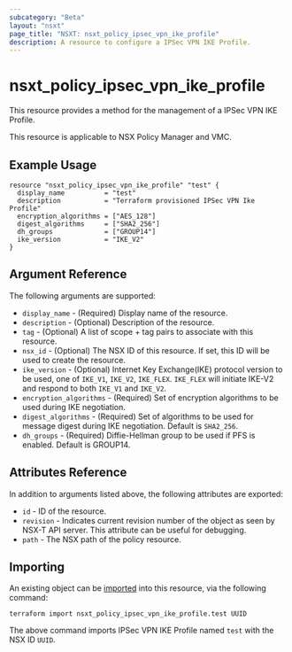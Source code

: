```yaml
---
subcategory: "Beta"
layout: "nsxt"
page_title: "NSXT: nsxt_policy_ipsec_vpn_ike_profile"
description: A resource to configure a IPSec VPN IKE Profile.
---
```


# nsxt_policy_ipsec_vpn_ike_profile

This resource provides a method for the management of a IPSec VPN IKE Profile.

This resource is applicable to NSX Policy Manager and VMC.

## Example Usage

```hcl
resource "nsxt_policy_ipsec_vpn_ike_profile" "test" {
  display_name          = "test"
  description           = "Terraform provisioned IPSec VPN Ike Profile"
  encryption_algorithms = ["AES_128"]
  digest_algorithms     = ["SHA2_256"]
  dh_groups             = ["GROUP14"]
  ike_version           = "IKE_V2"
}
```

## Argument Reference

The following arguments are supported:

* `display_name` - (Required) Display name of the resource.
* `description` - (Optional) Description of the resource.
* `tag` - (Optional) A list of scope + tag pairs to associate with this resource.
* `nsx_id` - (Optional) The NSX ID of this resource. If set, this ID will be used to create the resource.
* `ike_version` - (Optional) Internet Key Exchange(IKE) protocol version to be used, one of `IKE_V1`, `IKE_V2`, `IKE_FLEX`. `IKE_FLEX` will initiate IKE-V2 and respond to both `IKE_V1` and `IKE_V2`.
* `encryption_algorithms` - (Required) Set of encryption algorithms to be used during IKE negotiation.
* `digest_algorithms` - (Required) Set of algorithms to be used for message digest during IKE negotiation. Default is `SHA2_256`.
* `dh_groups` - (Required) Diffie-Hellman group to be used if PFS is enabled. Default is GROUP14.


## Attributes Reference

In addition to arguments listed above, the following attributes are exported:

* `id` - ID of the resource.
* `revision` - Indicates current revision number of the object as seen by NSX-T API server. This attribute can be useful for debugging.
* `path` - The NSX path of the policy resource.

## Importing

An existing object can be [imported][docs-import] into this resource, via the following command:

[docs-import]: https://www.terraform.io/cli/import

```
terraform import nsxt_policy_ipsec_vpn_ike_profile.test UUID
```

The above command imports IPSec VPN IKE Profile named `test` with the NSX ID `UUID`.
